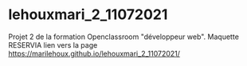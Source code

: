 # lehouxmari_2_11072021
Projet 2 de la formation Openclassroom "développeur web". Maquette RESERVIA
lien vers la page https://marilehoux.github.io/lehouxmari_2_11072021/
